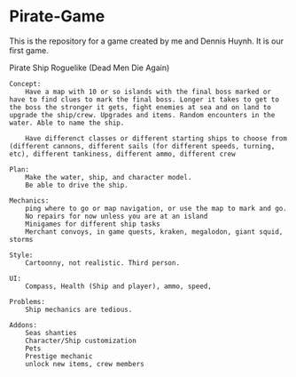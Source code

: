 # Pirate-Game
This is the repository for a game created by me and Dennis Huynh. It is our first game.

Pirate Ship Roguelike (Dead Men Die Again)

	Concept:
		Have a map with 10 or so islands with the final boss marked or have to find clues to mark the final boss. Longer it takes to get to the boss the stronger it gets, fight enemies at sea and on land to upgrade the ship/crew. Upgrades and items. Random encounters in the water. Able to name the ship. 

		Have differenct classes or different starting ships to choose from (different cannons, different sails (for different speeds, turning, etc), different tankiness, different ammo, different crew

	Plan:
		Make the water, ship, and character model. 		
		Be able to drive the ship. 

	Mechanics:
		ping where to go or map navigation, or use the map to mark and go. 
		No repairs for now unless you are at an island
		Minigames for different ship tasks
		Merchant convoys, in game quests, kraken, megalodon, giant squid, storms

	Style:
		Cartoonny, not realistic. Third person.
		
	UI:
		Compass, Health (Ship and player), ammo, speed, 

	Problems:
		Ship mechanics are tedious. 

	Addons:
		Seas shanties
		Character/Ship customization
		Pets
		Prestige mechanic
		unlock new items, crew members 
